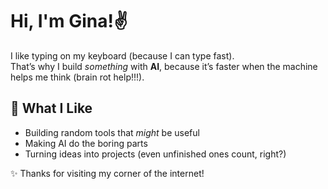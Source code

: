 # Hi, I'm Gina!✌️

I like typing on my keyboard (because I can type fast).  
That’s why I build *something* with **AI**, because it’s faster when the machine helps me think (brain rot help!!!).

## 🧠 What I Like
- Building random tools that *might* be useful  
- Making AI do the boring parts  
- Turning ideas into projects (even unfinished ones count, right?)

✨ Thanks for visiting my corner of the internet!
